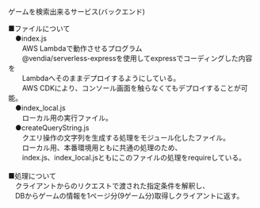ゲームを検索出来るサービス(バックエンド)

■ファイルについて<br>
　●index.js<br>
　　AWS Lambdaで動作させるプログラム<br>
　　@vendia/serverless-expressを使用してexpressでコーディングした内容を<br>
　　Lambdaへそのままデプロイするようにしている。<br>
　　AWS CDKにより、コンソール画面を触らなくてもデプロイすることが可能。<br>
　●index_local.js<br>
　　ローカル用の実行ファイル。<br>
　●createQueryString.js<br>
　　クエリ操作の文字列を生成する処理をモジュール化したファイル。<br>
　　ローカル用、本番環境用ともに共通の処理のため、<br>
　　index.js、index_local.jsともにこのファイルの処理をrequireしている。<br>
<br>
■処理について<br>
　クライアントからのリクエストで渡された指定条件を解釈し、<br>
　DBからゲームの情報を1ページ分(9ゲーム分)取得しクライアントに返す。<br>
